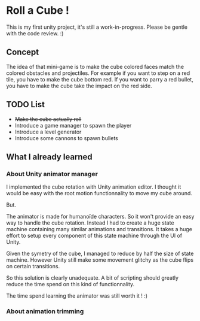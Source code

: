 Roll a Cube !
=============

This is my first unity project, it's still a work-in-progress.
Please be gentle with the code review. :)

Concept
-------

The idea of that mini-game is to make the cube colored faces match the colored obstacles and projectiles.
For example if you want to step on a red tile, you have to make the cube bottom red. If you want to parry a red bullet, you have to make the cube take the impact on the red side.


TODO List
---------

* ~~Make the cube actually roll~~
* Introduce a game manager to spawn the player
* Introduce a level generator
* Introduce some cannons to spawn bullets


What I already learned
----------------------

### About Unity animator manager

I implemented the cube rotation with Unity animation editor. I thought it would be easy with  the root motion functionnality to move my cube around.

But.

The animator is made for humanoïde characters. So it won't provide an easy way to handle the cube rotation. Instead I had to create a huge state machine containing many similar animations and transitions. It takes a huge effort to setup every component of this state machine through the UI of Unity.

Given the symetry of the cube, I managed to reduce by half the size of state machine. However Unity still make some movement glitchy as the cube flips on certain transitions.

So this solution is clearly unadequate. A bit of scripting should greatly reduce the time spend on this kind of functionnality.

The time spend learning the animator was still worth it ! :)

### About animation trimming


